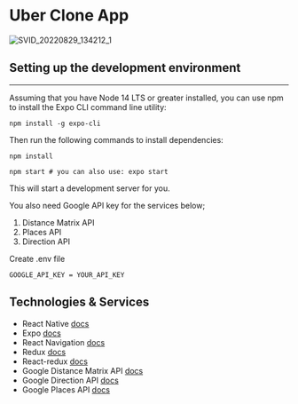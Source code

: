 # Uber Clone App

![SVID_20220829_134212_1](https://user-images.githubusercontent.com/93818025/187193637-4f2bf6f4-23bc-4297-a940-00e9eda43097.gif)

## Setting up the development environment

---

Assuming that you have Node 14 LTS or greater installed, you can use npm to install the Expo CLI command line utility:

```
npm install -g expo-cli
```

Then run the following commands to install dependencies:

```
npm install

npm start # you can also use: expo start
```

This will start a development server for you.

You also need Google API key for the services below;

1. Distance Matrix API
2. Places API
3. Direction API

Create .env file

```
GOOGLE_API_KEY = YOUR_API_KEY
```

## Technologies & Services

- React Native [docs](https://reactnative.dev/docs/getting-started)
- Expo [docs](https://docs.expo.dev/)
- React Navigation [docs](https://reactnavigation.org/docs/getting-started/)
- Redux [docs](https://redux.js.org/introduction/getting-started)
- React-redux [docs](https://react-redux.js.org/introduction/getting-started)
- Google Distance Matrix API [docs](https://developers.google.com/maps/documentation/distance-matrix/overview)
- Google Direction API [docs](https://developers.google.com/maps/documentation/directions/?hl=en_US)
- Google Places API [docs](https://developers.google.com/maps/documentation/?hl=en_US#places)
